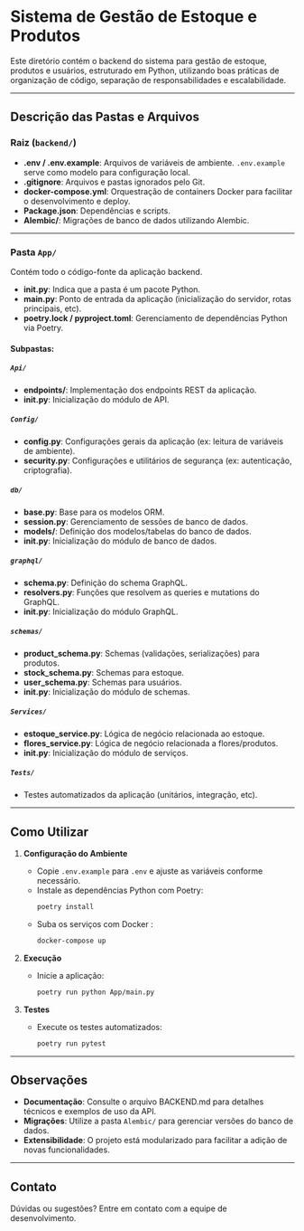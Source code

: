# Sistema de Gestão de Estoque e Produtos

Este diretório contém o backend do sistema para gestão de estoque, produtos e usuários, estruturado em Python, utilizando boas práticas de organização de código, separação de responsabilidades e escalabilidade.

---

## Descrição das Pastas e Arquivos

### Raiz (`backend/`)

- **.env / .env.example**: Arquivos de variáveis de ambiente. `.env.example` serve como modelo para configuração local.
- **.gitignore**: Arquivos e pastas ignorados pelo Git.
- **docker-compose.yml**: Orquestração de containers Docker para facilitar o desenvolvimento e deploy.
- **Package.json**: Dependências e scripts.
- **Alembic/**: Migrações de banco de dados utilizando Alembic.

---

### Pasta `App/`

Contém todo o código-fonte da aplicação backend.

- **__init__.py**: Indica que a pasta é um pacote Python.
- **main.py**: Ponto de entrada da aplicação (inicialização do servidor, rotas principais, etc).
- **poetry.lock / pyproject.toml**: Gerenciamento de dependências Python via Poetry.

#### Subpastas:

##### `Api/`
- **endpoints/**: Implementação dos endpoints REST da aplicação.
- **__init__.py**: Inicialização do módulo de API.

##### `Config/`
- **config.py**: Configurações gerais da aplicação (ex: leitura de variáveis de ambiente).
- **security.py**: Configurações e utilitários de segurança (ex: autenticação, criptografia).

##### `db/`
- **base.py**: Base para os modelos ORM.
- **session.py**: Gerenciamento de sessões de banco de dados.
- **models/**: Definição dos modelos/tabelas do banco de dados.
- **__init__.py**: Inicialização do módulo de banco de dados.

##### `graphql/`
- **schema.py**: Definição do schema GraphQL.
- **resolvers.py**: Funções que resolvem as queries e mutations do GraphQL.
- **__init__.py**: Inicialização do módulo GraphQL.

##### `schemas/`
- **product_schema.py**: Schemas (validações, serializações) para produtos.
- **stock_schema.py**: Schemas para estoque.
- **user_schema.py**: Schemas para usuários.
- **__init__.py**: Inicialização do módulo de schemas.

##### `Services/`
- **estoque_service.py**: Lógica de negócio relacionada ao estoque.
- **flores_service.py**: Lógica de negócio relacionada a flores/produtos.
- **__init__.py**: Inicialização do módulo de serviços.

##### `Tests/`
- Testes automatizados da aplicação (unitários, integração, etc).

---

## Como Utilizar

1. **Configuração do Ambiente**
   - Copie `.env.example` para `.env` e ajuste as variáveis conforme necessário.
   - Instale as dependências Python com Poetry:
     ```sh
     poetry install
     ```
   - Suba os serviços com Docker :
     ```sh
     docker-compose up
     ```

2. **Execução**
   - Inicie a aplicação:
     ```sh
     poetry run python App/main.py
     ```

3. **Testes**
   - Execute os testes automatizados:
     ```sh
     poetry run pytest
     ```

---

## Observações

- **Documentação**: Consulte o arquivo BACKEND.md para detalhes técnicos e exemplos de uso da API.
- **Migrações**: Utilize a pasta `Alembic/` para gerenciar versões do banco de dados.
- **Extensibilidade**: O projeto está modularizado para facilitar a adição de novas funcionalidades.

---

## Contato

Dúvidas ou sugestões? Entre em contato com a equipe de desenvolvimento.

